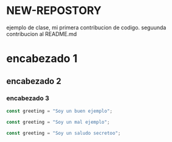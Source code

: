 # NEW-REPOSTORY
ejemplo de clase, mi primera contribucion de codigo.
seguunda contribucion al README.md



# encabezado 1 
## encabezado 2
### encabezado 3
```js example-good
const greeting = "Soy un buen ejemplo";
```

```js example-bad
const greeting = "Soy un mal ejemplo";
```

```js hidden
const greeting = "Soy un saludo secretoo";
```
